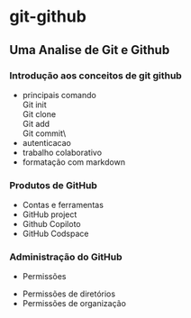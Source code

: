 # git-github

## Uma Analise de Git e Github

### Introdução aos conceitos de git github
* principais comando\
Git init\
Git clone\
Git add\
Git commit\
* autenticacao
* trabalho colaborativo
* formatação com markdown

### Produtos de GitHub
* Contas e ferramentas 
* GitHub project
* Github Copiloto
* GitHub Codspace

### Administração do GitHub
* Permissões 
- Permissões de diretórios 
- Permissões de organização 



